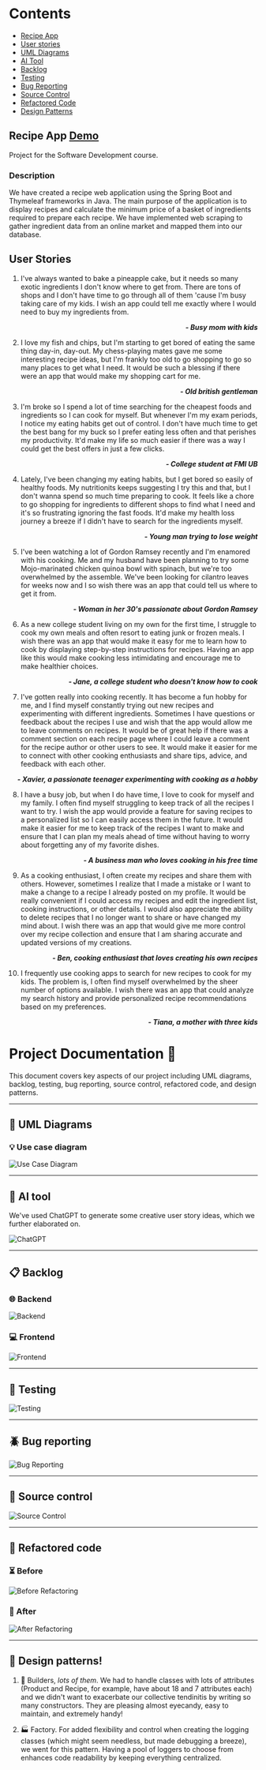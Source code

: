 # Contents


* [Recipe App](#recipe-app)
* [User stories](#user-stories)
* [UML Diagrams](#art-uml-diagrams)
* [AI Tool](#robot-ai-tool)
* [Backlog](#clipboard-backlog)
* [Testing](#microscope-testing)
* [Bug Reporting](#beetle-bug-reporting)
* [Source Control](#floppy_disk-source-control)
* [Refactored Code](#wrench-refactored-code)
* [Design Patterns](#jigsaw-design-patterns)




## Recipe App [Demo](https://youtu.be/9i6kbwM2uY0)
Project for the Software Development course. 

### Description
We have created a recipe web application using the Spring Boot and Thymeleaf frameworks in Java. The main purpose of the application is to display recipes and calculate the minimum price of a basket of ingredients required to prepare each recipe. We have implemented web scraping to gather ingredient data from an online market and mapped them into our database.

## User Stories

1. I've always wanted to bake a pineapple cake, but it needs so many exotic ingredients I don't know where to get from. There are tons of shops and I don't have time to go through all of them 'cause I'm busy taking care of my kids. I wish an app could tell me exactly where I would need to buy my ingredients from. 
***<p align= "right">- Busy mom with kids</p>***

2. I love my fish and chips, but I'm starting to get bored of eating the same thing day-in, day-out. My chess-playing mates gave me some interesting recipe ideas, but I'm frankly too old to go shopping to go so many places to get what I need. It would be such a blessing if there were an app that would make my shopping cart for me. 

***<p align= "right">- Old british gentleman</p>***


3. I'm broke so I spend a lot of time searching for the cheapest foods and ingredients so I can cook for myself. But whenever I'm my exam periods, I notice my eating habits get out of control. I don't have much time to get the best bang for my buck so I prefer eating less often and that perishes my productivity. It'd make my life so much easier if there was a way I could get the best offers in just a few clicks.

***<p align= "right">- College student at FMI UB</p>***


4. Lately, I've been changing my eating habits, but I get bored so easily of healthy foods. My nutritionits keeps suggesting I try this and that, but I don't wanna spend so much time preparing to cook. It feels like a chore to go shopping for ingredients to different shops to find what I need and it's so frustrating ignoring the fast foods. It'd make my health loss journey a breeze if I didn't have to search for the ingredients myself.

***<p align= "right">- Young man trying to lose weight</p>***

5. I've been watching a lot of Gordon Ramsey recently and I'm enamored with his cooking. Me and my husband have been planning to try some Mojo-marinated chicken quinoa bowl with spinach, but we're too overwhelmed by the assemble. We've been looking for cilantro leaves for weeks now and I so wish there was an app that could tell us where to get it from.

***<p align= "right">- Woman in her 30's passionate about Gordon Ramsey</p>***

6. As a new college student living on my own for the first time, I struggle to cook my own meals and often resort to eating junk or frozen meals. I wish there was an app that would make it easy for me to learn how to cook by displaying step-by-step instructions for recipes. Having an app like this would make cooking less intimidating and encourage me to make healthier choices. 

***<p align= "right">- Jane, a college student who doesn't know how to cook</p>***


7. I've gotten really into cooking recently. It has become a fun hobby for me, and I find myself constantly trying out new recipes and experimenting with different ingredients. Sometimes I have questions or feedback about the recipes I use and wish that the app would allow me to leave comments on recipes. It would be of great help if there was a comment section on each recipe page where I could leave a comment for the recipe author or other users to see. It would make it easier for me to connect with other cooking enthusiasts and share tips, advice, and feedback with each other.

***<p align= "right">- Xavier, a passionate teenager experimenting with cooking as a hobby</p>***

8. I have a busy job, but when I do have time, I love to cook for myself and my family. I often find myself struggling to keep track of all the recipes I want to try. I wish the app would provide a feature for saving recipes to a personalized list so I can easily access them in the future. It would make it easier for me to keep track of the recipes I want to make and ensure that I can plan my meals ahead of time without having to worry about forgetting any of my favorite dishes.

***<p align= "right">- A business man who loves cooking in his free time</p>***

9. As a cooking enthusiast, I often create my recipes and share them with others. However, sometimes I realize that I made a mistake or I want to make a change to a recipe I already posted on my profile. It would be really convenient if I could access my recipes and edit the ingredient list, cooking instructions, or other details. I would also appreciate the ability to delete recipes that I no longer want to share or have changed my mind about. I wish there was an app that would give me more control over my recipe collection and ensure that I am sharing accurate and updated versions of my creations.

***<p align= "right">- Ben, cooking enthusiast that loves creating his own recipes</p>***


10. I frequently use cooking apps to search for new recipes to cook for my kids. The problem is, I often find myself overwhelmed by the sheer number of options available. I wish there was an app that could analyze my search history and provide personalized recipe recommendations based on my preferences.

***<p align= "right">- Tiana, a mother with three kids</p>***



# Project Documentation :book:

This document covers key aspects of our project including UML diagrams, backlog, testing, bug reporting, source control, refactored code, and design patterns.

---

## :art: UML Diagrams 

### :bulb: Use case diagram
![Use Case Diagram](https://user-images.githubusercontent.com/101597846/234022638-9d2ba48c-49bc-40f6-9403-0a03b587c289.png)

---

## :robot: AI tool

We've used ChatGPT to generate some creative user story ideas, which we further elaborated on.

![ChatGPT](https://github.com/PlatDrake2875/ProiectMDS/assets/101597846/1d2c75b8-2c09-41f5-a8f8-92e6cc242fbd)

---

## :clipboard: Backlog

### :globe_with_meridians: Backend

![Backend](https://github.com/PlatDrake2875/ProiectMDS/assets/101597846/111dc8e5-6c21-4fca-8dd2-38667faebad9)

### :computer: Frontend

![Frontend](https://github.com/PlatDrake2875/ProiectMDS/assets/101597846/14a05c1f-dcdb-4e56-8590-92f7a14a7ad1)

---

## :microscope: Testing

![Testing](https://github.com/PlatDrake2875/ProiectMDS/assets/101597846/9ad2fbbe-0806-40af-a901-e167f5679642)

---

## :beetle: Bug reporting

![Bug Reporting](https://github.com/PlatDrake2875/ProiectMDS/assets/101597846/e722083f-0013-4df2-9ffa-4f5aed73da03)

---

## :floppy_disk: Source control

![Source Control](https://github.com/PlatDrake2875/ProiectMDS/assets/101597846/c3331426-302a-4354-98e8-9cc955714eb1)

---

## :wrench: Refactored code

### :hourglass_flowing_sand: Before
![Before Refactoring](https://github.com/PlatDrake2875/ProiectMDS/assets/101597846/528938f2-973a-410e-9121-157baa4181e0)

### :rocket: After
![After Refactoring](https://github.com/PlatDrake2875/ProiectMDS/assets/101597846/875a474a-640a-4f84-b80a-b9b5ae9ac963)

---

## :jigsaw: Design patterns!

1. :construction_worker: Builders, _lots of them_. We had to handle classes with lots of attributes (Product and Recipe, for example, have about 18 and 7 attributes each) and we didn't want to exacerbate our collective tendinitis by writing so many constructors. They are pleasing almost eyecandy, easy to maintain, and extremely handy!

2. :factory: Factory. For added flexibility and control when creating the logging classes (which might seem needless, but made debugging a breeze), we went for this pattern. Having a pool of loggers to choose from enhances code readability by keeping everything centralized.



